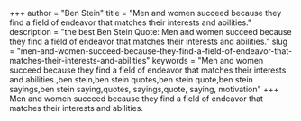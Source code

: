 +++
author = "Ben Stein"
title = "Men and women succeed because they find a field of endeavor that matches their interests and abilities."
description = "the best Ben Stein Quote: Men and women succeed because they find a field of endeavor that matches their interests and abilities."
slug = "men-and-women-succeed-because-they-find-a-field-of-endeavor-that-matches-their-interests-and-abilities"
keywords = "Men and women succeed because they find a field of endeavor that matches their interests and abilities.,ben stein,ben stein quotes,ben stein quote,ben stein sayings,ben stein saying,quotes, sayings,quote, saying, motivation"
+++
Men and women succeed because they find a field of endeavor that matches their interests and abilities.
